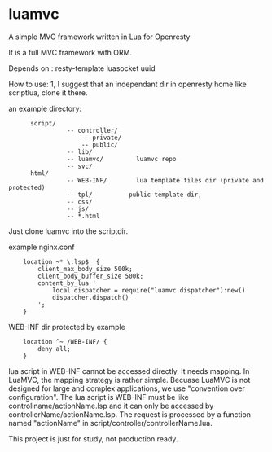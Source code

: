 luamvc
======


A simple MVC framework written in Lua for Openresty

It is a full MVC framework with ORM. 

Depends on :
  resty-template
  luasocket
  uuid

  
How to use:
  1, I suggest that an independant dir in openresty home like scriptlua, clone it there.



an example directory:

          script/
                    -- controller/
                        -- private/
                        -- public/
                    -- lib/
                    -- luamvc/         luamvc repo 
                    -- svc/ 
          html/
                    -- WEB-INF/        lua template files dir (private and protected)
                    -- tpl/          public template dir, 
                    -- css/
                    -- js/
                    -- *.html
         
Just clone luamvc into the scriptdir.





example nginx.conf 

        location ~* \.lsp$  {
            client_max_body_size 500k;
            client_body_buffer_size 500k;
            content_by_lua '
                local dispatcher = require("luamvc.dispatcher"):new()
                dispatcher.dispatch()
            ';
        }

WEB-INF dir protected by example
        
        location ^~ /WEB-INF/ {
            deny all;
        }
      
        

 
lua script in WEB-INF cannot be accessed directly. It needs mapping. In LuaMVC, the mapping strategy is rather simple. 
Becuase LuaMVC is not designed for large and complex applications, we use "convention over configuration". The lua script
is WEB-INF must be like controllname/actionName.lsp and it can only be accessed by controllerName/actionName.lsp. The 
request is processed by a  function named "actionName" in script/controller/controllerName.lua.




This project is just for study, not production ready. 
